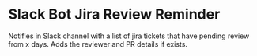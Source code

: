 # Slack Bot Jira Review Reminder
Notifies in Slack channel with a list of jira tickets that have pending review from x days. Adds the reviewer and PR details if exists. 